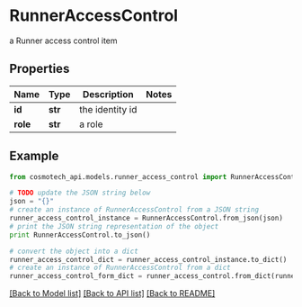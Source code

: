 # RunnerAccessControl

a Runner access control item

## Properties

Name | Type | Description | Notes
------------ | ------------- | ------------- | -------------
**id** | **str** | the identity id | 
**role** | **str** | a role | 

## Example

```python
from cosmotech_api.models.runner_access_control import RunnerAccessControl

# TODO update the JSON string below
json = "{}"
# create an instance of RunnerAccessControl from a JSON string
runner_access_control_instance = RunnerAccessControl.from_json(json)
# print the JSON string representation of the object
print RunnerAccessControl.to_json()

# convert the object into a dict
runner_access_control_dict = runner_access_control_instance.to_dict()
# create an instance of RunnerAccessControl from a dict
runner_access_control_form_dict = runner_access_control.from_dict(runner_access_control_dict)
```
[[Back to Model list]](../README.md#documentation-for-models) [[Back to API list]](../README.md#documentation-for-api-endpoints) [[Back to README]](../README.md)


